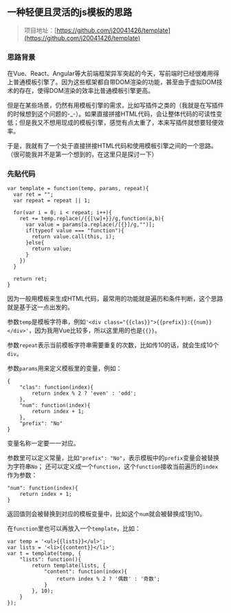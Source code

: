 ## 一种轻便且灵活的js模板的思路

> 项目地址：[https://github.com/j20041426/template](https://github.com/j20041426/template)

### 思路背景

在Vue、React、Angular等大前端框架异军突起的今天，写前端时已经很难用得上普通模板引擎了。因为这些框架都自带DOM渲染的功能，甚至由于虚拟DOM技术的存在，使得DOM渲染的效率比普通模板引擎更高。

但是在某些场景，仍然有用模板引擎的需求，比如写插件之类的（我就是在写插件的时候想到这个问题的-_-）。如果直接拼接HTML代码，会让整体代码的可读性变低；但是我又不想用现成的模板引擎，感觉有点太重了，本来写插件就想要轻便效率。

于是，我就有了一个处于直接拼接HTML代码和使用模板引擎之间的一个思路。（很可能我并不是第一个想到的，在这里只是探讨一下）

### 先贴代码

	var template = function(temp, params, repeat){
	  var ret = "";
	  var repeat = repeat || 1;
	  
	  for(var i = 0; i < repeat; i++){
	    ret += temp.replace(/{{[\w]+}}/g,function(a,b){
	      var value = params[a.replace(/[{}]/g,"")];
	      if(typeof value === "function"){
	        return value.call(this, i);
	      }else{
	        return value;
	      }
	    })
	  }
	  
	  return ret;
	}

因为一般用模板来生成HTML代码，最常用的功能就是遍历和条件判断，这个思路就是基于这一点出发的。

参数`temp`是模板字符串，例如`'<div class="{{clas}}">{{prefix}}:{{num}}</div>'`，因为我用Vue比较多，所以这里用的也是`{{}}`。

参数`repeat`表示当前模板字符串需要重复的次数，比如传10的话，就会生成10个`div`。

参数`params`用来定义模板里的变量，例如：

	{
		"clas": function(index){
		    return index % 2 ? 'even' : 'odd';
		},
		"num": function(index){
		    return index + 1;
		},
		"prefix": "No"
	}

变量名称一定要一一对应。

参数里可以定义常量，比如`"prefix": "No"`，表示模板中的`prefix`变量会被替换为字符串`No`；
还可以定义成一个`function`，这个`function`接收当前遍历的`index`作为参数：

	"num": function(index){
	    return index + 1;
	}

返回值则会被替换到对应的模板变量中，比如这个`num`就会被替换成1到10。

在`function`里也可以再放入一个`template`，比如：

	var temp = '<ul>{{lists}}</ul>';
	var lists = '<li>{{content}}</li>';
    var t = template(temp, {
        "lists": function(){
            return template(lists, {
                "content": function(index){
                    return index % 2 ? '偶数' : '奇数';
                }
            }, 10);
        }
    });

